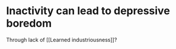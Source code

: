 # Inactivity can lead to depressive boredom
Through lack of [[Learned industriousness]]? 

<!-- #p1 -->

<!-- {BearID:1947546B-EB1D-4EE6-9F00-FE7F46CE192E-455-000002EC1A589873} -->
